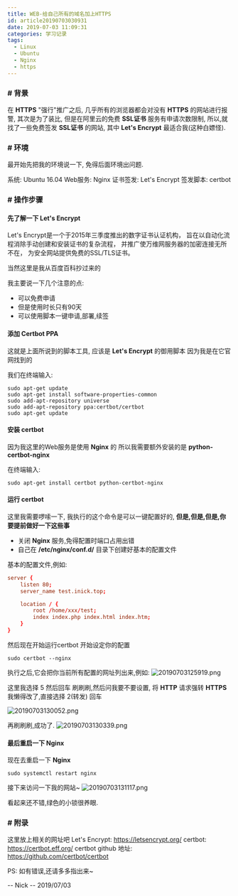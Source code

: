 ```yaml
---
title: WEB-给自己所有的域名加上HTTPS
id: article20190703030931
date: 2019-07-03 11:09:31
categories: 学习记录
tags: 
  - Linux
  - Ubuntu
  - Nginx
  - https
---
```


### # 背景
在 **HTTPS** "强行"推广之后,
几乎所有的浏览器都会对没有 **HTTPS** 的网站进行报警,
其次是为了装比,
但是在阿里云的免费 **SSL证书** 服务有申请次数限制,
所以,就找了一些免费签发 **SSL证书** 的网站,
其中 **Let's Encrypt** 最适合我(这种白嫖怪).

### # 环境
最开始先把我的环境说一下,
免得后面环境出问题.

系统: Ubuntu 16.04
Web服务: Nginx
证书签发: Let's Encrypt
签发脚本: certbot


### # 操作步骤
#### 先了解一下 Let's Encrypt
Let's Encrypt是一个于2015年三季度推出的数字证书认证机构，
旨在以自动化流程消除手动创建和安装证书的复杂流程，
并推广使万维网服务器的加密连接无所不在，
为安全网站提供免费的SSL/TLS证书。

当然这里是我从百度百科抄过来的

我主要说一下几个注意的点:
  - 可以免费申请
  - 但是使用时长只有90天
  - 可以使用脚本一键申请,部署,续签


#### 添加 Certbot PPA 
这就是上面所说到的脚本工具,
应该是 **Let's Encrypt** 的御用脚本
因为我是在它官网找到的

我们在终端输入:
``` shell
sudo apt-get update
sudo apt-get install software-properties-common
sudo add-apt-repository universe
sudo add-apt-repository ppa:certbot/certbot
sudo apt-get update
```

#### 安装 certbot
因为我这里的Web服务是使用 **Nginx** 的
所以我需要额外安装的是 **python-certbot-nginx** 

在终端输入:
``` shell
sudo apt-get install certbot python-certbot-nginx 
```


#### 运行 certbot 
这里我需要啰嗦一下,
我执行的这个命令是可以一键配置好的,
**但是,但是,但是,你要提前做好一下这些事**
  - 关闭 **Nginx** 服务,免得配置时端口占用出错
  - 自己在 **/etc/nginx/conf.d/** 目录下创建好基本的配置文件

基本的配置文件,例如:
``` conf
server {
    listen 80;
    server_name test.inick.top;

    location / {
        root /home/xxx/test;
        index index.php index.html index.htm;
    }
}
```
然后现在开始运行certbot
开始设定你的配置

``` shell
sudo certbot --nginx
```
执行之后,它会把你当前所有配置的网址列出来,例如:
![20190703125919.png](https://i.loli.net/2019/07/03/5d1c362a53a1968997.png)

这里我选择 5 
然后回车
刷刷刷,然后问我要不要设置,
将 **HTTP** 请求强转 **HTTPS**
我懒得改了,直接选择 2(转发) 回车

![20190703130052.png](https://i.loli.net/2019/07/03/5d1c36858b12087848.png)

再刷刷刷,成功了.
![20190703130339.png](https://i.loli.net/2019/07/03/5d1c372b749f646017.png)


#### 最后重启一下 Nginx
现在去重启一下 **Nginx**
``` shell
sudo systemctl restart nginx
```

接下来访问一下我的网站~
![20190703131117.png](https://i.loli.net/2019/07/03/5d1c38f56336a78759.png)

看起来还不错,绿色的小锁很养眼.

### # 附录

这里放上相关的网址吧
Let's Encrypt: https://letsencrypt.org/
certbot: https://certbot.eff.org/
certbot github 地址: https://github.com/certbot/certbot


PS:
  如有错误,还请多多指出来~


-- Nick
-- 2019/07/03

